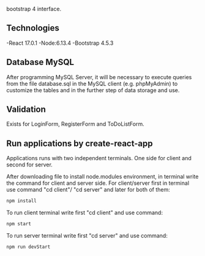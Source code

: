 bootstrap 4 interface.

## Technologies

-React 17.0.1
-Node:6.13.4
-Bootstrap 4.5.3

## Database MySQL

After programming MySQL Server, it will be necessary to execute queries from the file database.sql in the MySQL client (e.g. phpMyAdmin) to customize the tables
and in the further step of data storage and use.

## Validation

Exists for LoginForm, RegisterForm and ToDoListForm.

## Run applications by create-react-app

Applications runs with two independent terminals.
One side for client and second for server.

After downloading file to install node.modules environment, in terminal write the command for client and server side. For client/server first in terminal use command
"cd client"/ "cd server" and later for both of them:

```bash
npm install
```

To run client terminal write first "cd client" and use command:

```bash
npm start
```

To run server terminal write first "cd server" and use command:

```bash
npm run devStart
```

